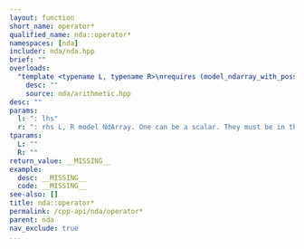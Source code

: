 ```yaml
---
layout: function
short_name: operator*
qualified_name: nda::operator*
namespaces: [nda]
includer: nda/nda.hpp
brief: ""
overloads:
  "template <typename L, typename R>\nrequires (model_ndarray_with_possibly_one_scalar<L, R>)\nauto operator*(L && l, R && r)":
    desc: ""
    source: nda/arithmetic.hpp
desc: ""
params:
  l: ": lhs"
  r: ": rhs L, R model NdArray. One can be a scalar. They must be in the same algebra.     * if the algebra is 'A' : lazy expression for element-wise multiplication    * if the algebra is 'M' : compute the matrix product (with blas gemm), in a new matrix."
tparams:
  L: ""
  R: ""
return_value: __MISSING__
example:
  desc: __MISSING__
  code: __MISSING__
see-also: []
title: nda::operator*
permalink: /cpp-api/nda/operator*
parent: nda
nav_exclude: true
...
```


